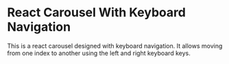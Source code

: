 # React Carousel With Keyboard Navigation

This is a react carousel designed with keyboard navigation. It allows moving from one index to another using the left and right keyboard keys.
